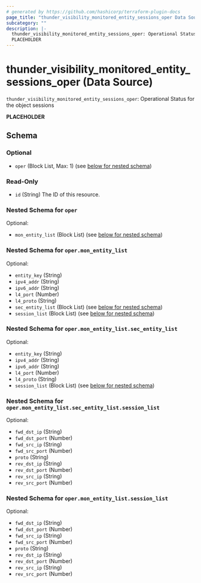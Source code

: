 ```yaml
---
# generated by https://github.com/hashicorp/terraform-plugin-docs
page_title: "thunder_visibility_monitored_entity_sessions_oper Data Source - terraform-provider-thunder"
subcategory: ""
description: |-
  thunder_visibility_monitored_entity_sessions_oper: Operational Status for the object sessions
  PLACEHOLDER
---
```


# thunder_visibility_monitored_entity_sessions_oper (Data Source)

`thunder_visibility_monitored_entity_sessions_oper`: Operational Status for the object sessions

__PLACEHOLDER__



<!-- schema generated by tfplugindocs -->
## Schema

### Optional

- `oper` (Block List, Max: 1) (see [below for nested schema](#nestedblock--oper))

### Read-Only

- `id` (String) The ID of this resource.

<a id="nestedblock--oper"></a>
### Nested Schema for `oper`

Optional:

- `mon_entity_list` (Block List) (see [below for nested schema](#nestedblock--oper--mon_entity_list))

<a id="nestedblock--oper--mon_entity_list"></a>
### Nested Schema for `oper.mon_entity_list`

Optional:

- `entity_key` (String)
- `ipv4_addr` (String)
- `ipv6_addr` (String)
- `l4_port` (Number)
- `l4_proto` (String)
- `sec_entity_list` (Block List) (see [below for nested schema](#nestedblock--oper--mon_entity_list--sec_entity_list))
- `session_list` (Block List) (see [below for nested schema](#nestedblock--oper--mon_entity_list--session_list))

<a id="nestedblock--oper--mon_entity_list--sec_entity_list"></a>
### Nested Schema for `oper.mon_entity_list.sec_entity_list`

Optional:

- `entity_key` (String)
- `ipv4_addr` (String)
- `ipv6_addr` (String)
- `l4_port` (Number)
- `l4_proto` (String)
- `session_list` (Block List) (see [below for nested schema](#nestedblock--oper--mon_entity_list--sec_entity_list--session_list))

<a id="nestedblock--oper--mon_entity_list--sec_entity_list--session_list"></a>
### Nested Schema for `oper.mon_entity_list.sec_entity_list.session_list`

Optional:

- `fwd_dst_ip` (String)
- `fwd_dst_port` (Number)
- `fwd_src_ip` (String)
- `fwd_src_port` (Number)
- `proto` (String)
- `rev_dst_ip` (String)
- `rev_dst_port` (Number)
- `rev_src_ip` (String)
- `rev_src_port` (Number)



<a id="nestedblock--oper--mon_entity_list--session_list"></a>
### Nested Schema for `oper.mon_entity_list.session_list`

Optional:

- `fwd_dst_ip` (String)
- `fwd_dst_port` (Number)
- `fwd_src_ip` (String)
- `fwd_src_port` (Number)
- `proto` (String)
- `rev_dst_ip` (String)
- `rev_dst_port` (Number)
- `rev_src_ip` (String)
- `rev_src_port` (Number)


